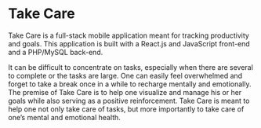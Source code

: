 # Take Care

Take Care is a full-stack mobile application meant for tracking productivity and goals.  This application is built with a React.js and JavaScript front-end and a PHP/MySQL back-end.

It can be difficult to concentrate on tasks, especially when there are several to complete or the tasks are large.  One can easily feel overwhelmed and forget to take a break once in a while to recharge mentally and emotionally.  The premise of Take Care is to help one visualize and manage his or her goals while also serving as a positive reinforcement.  Take Care is meant to help one not only take care of tasks, but more importantly to take care of one’s mental and emotional health.
